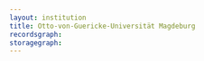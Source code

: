 ```yaml
---
layout: institution
title: Otto-von-Guericke-Universität Magdeburg
recordsgraph: 
storagegraph: 
---
```

